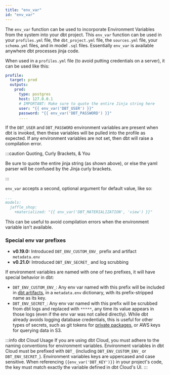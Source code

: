 ```yaml
---
title: "env_var"
id: "env_var"
---
```


The `env_var` function can be used to incorporate Environment Variables from the system into your dbt project. This `env_var` function can be used in your `profiles.yml` file, the `dbt_project.yml` file, the `sources.yml` file, your `schema.yml` files, and in model `.sql` files. Essentially `env_var` is available anywhere dbt processes jinja code.

When used in a `profiles.yml` file (to avoid putting credentials on a server), it can be used like this:

<File name='profiles.yml'>

```yaml
profile:
  target: prod
  outputs:
    prod:
      type: postgres
      host: 127.0.0.1
      # IMPORTANT: Make sure to quote the entire Jinja string here
      user: "{{ env_var('DBT_USER') }}"
      password: "{{ env_var('DBT_PASSWORD') }}"
      ....
```

</File>

If the `DBT_USER` and `DBT_PASSWORD` environment variables are present when dbt is invoked, then these variables will be pulled into the profile as expected. If any environment variables are not set, then dbt will raise a compilation error.

:::caution Quoting, Curly Brackets, & You

Be sure to quote the entire jinja string (as shown above), or else the yaml parser will be confused by the Jinja curly brackets.

:::

`env_var` accepts a second, optional argument for default value, like so:

<File name='dbt_project.yml'>

```yaml
...
models:
  jaffle_shop:
    +materialized: "{{ env_var('DBT_MATERIALIZATION', 'view') }}"
```

</File>

 This can be useful to avoid compilation errors when the environment variable isn't available.

### Special env var prefixes

<Changelog>

  - **v0.19.0:** Introduced `DBT_ENV_CUSTOM_ENV_` prefix and artifact `metadata.env`
  - **v0.21.0:** Introduced `DBT_ENV_SECRET_` and log scrubbing

</Changelog>

If environment variables are named with one of two prefixes, it will have special behavior in dbt:
- `DBT_ENV_CUSTOM_ENV_`: Any env var named with this prefix will be included in [dbt artifacts](dbt-artifacts#common-metadata), in a `metadata.env` dictionary, with its prefix-stripped name as its key.
- `DBT_ENV_SECRET_`: Any env var named with this prefix will be scrubbed from dbt logs and replaced with `*****`, any time its value appears in those logs (even if the env var was not called directly). While dbt already avoids logging database credentials, this is useful for other types of secrets, such as git tokens for [private packages](package-management#private-packages), or AWS keys for querying data in S3.

:::info dbt Cloud Usage
If you are using dbt Cloud, you must adhere to the naming conventions for environment variables. Environment variables in dbt Cloud must be prefixed with `DBT_` (including `DBT_ENV_CUSTOM_ENV_` or `DBT_ENV_SECRET_`). Environment variables keys are uppercased and case sensitive. When referencing `{{env_var('DBT_KEY')}}` in your project's code, the key must match exactly the variable defined in dbt Cloud's UI.
:::
